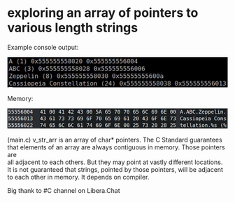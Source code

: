 # exploring an array of pointers to various length strings

Example console output:

![console output](console_output.jpg)

Memory:

![memory](memory_ba.jpg)

(main.c) v_str_arr is an array of char* pointers. The C Standard guarantees  
that elements of an array are always contiguous in memory. Those pointers are  
all adjacent to each others. But they may point at vastly different locations.  
It is not guaranteed that strings, pointed by those pointers, will be adjacent  
to each other in memory. It depends on compiler.

Big thank to  #C channel on Libera.Chat
